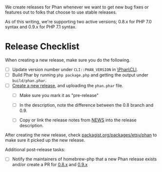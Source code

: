 We create releases for Phan whenever we want to get new bug fixes or features out to folks that choose to use stable releases.

As of this writing, we're supporting two active versions; 0.8.x for PHP 7.0 syntax and 0.9.x for PHP 7.1 syntax.

# Release Checklist

When creating a new release, make sure you do the following.

- [ ] Update version number under `CLI::PHAN_VERSION` in [\Phan\CLI](https://github.com/etsy/phan/blob/master/src/Phan/CLI.php#L16).
- [ ] Build Phar by running `php package.php` and getting the output under `build/phan.phar`.
- [ ] [Create a new release](https://github.com/etsy/phan/releases), and uploading the `phan.phar` file.
  - [ ] Make sure you mark it as "pre-release"
  - [ ] In the description, note the difference between the 0.8 branch and 0.9.
  - [ ] Copy or link the release notes from [NEWS](https://github.com/etsy/phan/blob/master/NEWS) into the release description.


After creating the new release, check [packagist.org/packages/etsy/phan](https://packagist.org/packages/etsy/phan) to make sure it picked up the new release.

Additional post-release tasks:

- [ ] Notify the maintainers of homebrew-php that a new Phan release exists and/or create a PR for [0.8.x](https://github.com/Homebrew/homebrew-php/pull/4219) and [0.9.x](https://github.com/Homebrew/homebrew-php/pull/4220)